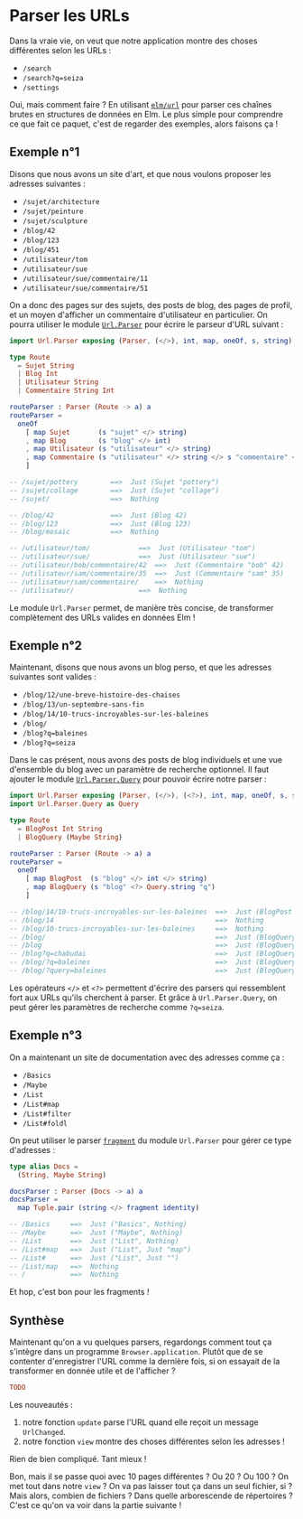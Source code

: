 # Parser les URLs

Dans la vraie vie, on veut que notre application montre des choses différentes selon les URLs :

- `/search`
- `/search?q=seiza`
- `/settings`

Oui, mais comment faire ? En utilisant [`elm/url`](https://package.elm-lang.org/packages/elm/url/latest/) pour parser ces chaînes brutes en structures de données en Elm. Le plus simple pour comprendre ce que fait ce paquet, c'est de regarder des exemples, alors faisons ça !

## Exemple n°1

Disons que nous avons un site d'art, et que nous voulons proposer les adresses suivantes :

- `/sujet/architecture`
- `/sujet/peinture`
- `/sujet/sculpture`
- `/blog/42`
- `/blog/123`
- `/blog/451`
- `/utilisateur/tom`
- `/utilisateur/sue`
- `/utilisateur/sue/commentaire/11`
- `/utilisateur/sue/commentaire/51`

On a donc des pages sur des sujets, des posts de blog, des pages de profil, et un moyen d'afficher un commentaire d'utilisateur en particulier. On pourra utiliser le module [`Url.Parser`](https://package.elm-lang.org/packages/elm/url/latest/Url-Parser) pour écrire le parseur d'URL suivant :

```elm
import Url.Parser exposing (Parser, (</>), int, map, oneOf, s, string)

type Route
  = Sujet String
  | Blog Int
  | Utilisateur String
  | Commentaire String Int

routeParser : Parser (Route -> a) a
routeParser =
  oneOf
    [ map Sujet       (s "sujet" </> string)
    , map Blog        (s "blog" </> int)
    , map Utilisateur (s "utilisateur" </> string)
    , map Commentaire (s "utilisateur" </> string </> s "commentaire" </> int)
    ]

-- /sujet/pottery        ==>  Just (Sujet "pottery")
-- /sujet/collage        ==>  Just (Sujet "collage")
-- /sujet/               ==>  Nothing

-- /blog/42              ==>  Just (Blog 42)
-- /blog/123             ==>  Just (Blog 123)
-- /blog/mosaic          ==>  Nothing

-- /utilisateur/tom/            ==>  Just (Utilisateur "tom")
-- /utilisateur/sue/            ==>  Just (Utilisateur "sue")
-- /utilisateur/bob/commentaire/42  ==>  Just (Commentaire "bob" 42)
-- /utilisateur/sam/commentaire/35  ==>  Just (Commentaire "sam" 35)
-- /utilisateur/sam/commentaire/    ==>  Nothing
-- /utilisateur/                ==>  Nothing
```

Le module `Url.Parser` permet, de manière très concise, de transformer complètement des URLs valides en données Elm !


## Exemple n°2

Maintenant, disons que nous avons un blog perso, et que les adresses suivantes sont valides :

- `/blog/12/une-breve-histoire-des-chaises`
- `/blog/13/un-septembre-sans-fin`
- `/blog/14/10-trucs-incroyables-sur-les-baleines`
- `/blog/`
- `/blog?q=baleines`
- `/blog?q=seiza`

Dans le cas présent, nous avons des posts de blog individuels et une vue d'ensemble du blog avec un paramètre de recherche optionnel. Il faut ajouter le module [`Url.Parser.Query`](https://package.elm-lang.org/packages/elm/url/latest/Url-Parser-Query) pour pouvoir écrire notre parser :

```elm
import Url.Parser exposing (Parser, (</>), (<?>), int, map, oneOf, s, string)
import Url.Parser.Query as Query

type Route
  = BlogPost Int String
  | BlogQuery (Maybe String)

routeParser : Parser (Route -> a) a
routeParser =
  oneOf
    [ map BlogPost  (s "blog" </> int </> string)
    , map BlogQuery (s "blog" <?> Query.string "q")
    ]

-- /blog/14/10-trucs-incroyables-sur-les-baleines  ==>  Just (BlogPost 14 "10-trucs-incroyables-sur-les-baleines")
-- /blog/14                                        ==>  Nothing
-- /blog/10-trucs-incroyables-sur-les-baleines     ==>  Nothing
-- /blog/                                          ==>  Just (BlogQuery Nothing)
-- /blog                                           ==>  Just (BlogQuery Nothing)
-- /blog?q=chabudai                                ==>  Just (BlogQuery (Just "chabudai"))
-- /blog/?q=baleines                               ==>  Just (BlogQuery (Just "whales"))
-- /blog/?query=baleines                           ==>  Just (BlogQuery Nothing)
```

Les opérateurs `</>` et `<?>` permettent d'écrire des parsers qui ressemblent fort aux URLs qu'ils cherchent à parser. Et grâce à `Url.Parser.Query`, on peut gérer les paramètres de recherche comme `?q=seiza`.

## Exemple n°3

On a maintenant un site de documentation avec des adresses comme ça :

- `/Basics`
- `/Maybe`
- `/List`
- `/List#map`
- `/List#filter`
- `/List#foldl`

On peut utiliser le parser [`fragment`](https://package.elm-lang.org/packages/elm/url/latest/Url-Parser#fragment) du module `Url.Parser` pour gérer ce type d'adresses :

```elm
type alias Docs =
  (String, Maybe String)

docsParser : Parser (Docs -> a) a
docsParser =
  map Tuple.pair (string </> fragment identity)

-- /Basics     ==>  Just ("Basics", Nothing)
-- /Maybe      ==>  Just ("Maybe", Nothing)
-- /List       ==>  Just ("List", Nothing)
-- /List#map   ==>  Just ("List", Just "map")
-- /List#      ==>  Just ("List", Just "")
-- /List/map   ==>  Nothing
-- /           ==>  Nothing
```

Et hop, c'est bon pour les fragments !

## Synthèse

Maintenant qu'on a vu quelques parsers, regardongs comment tout ça s'intègre dans un programme `Browser.application`. Plutôt que de se contenter d'enregistrer l'URL comme la dernière fois, si on essayait de la transformer en donnée utile et de l'afficher ?

```elm
TODO
```

Les nouveautés :
1. notre fonction `update` parse l'URL quand elle reçoit un message `UrlChanged`.
2. notre fonction `view` montre des choses différentes selon les adresses !

Rien de bien compliqué. Tant mieux !

Bon, mais il se passe quoi avec 10 pages différentes ? Ou 20 ? Ou 100 ? On met tout dans notre `view` ? On va pas laisser tout ça dans un seul fichier, si ? Mais alors, combien de fichiers ? Dans quelle arborescende de répertoires ? C'est ce qu'on va voir dans la partie suivante !
